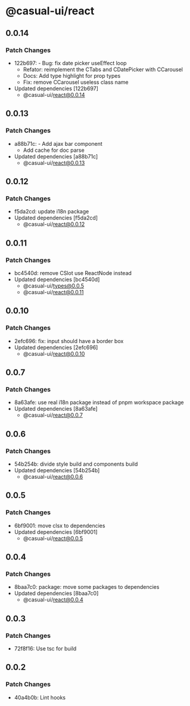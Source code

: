 # @casual-ui/react

## 0.0.14

### Patch Changes

- 122b697: - Bug: fix date picker useEffect loop
  - Refator: reimplement the CTabs and CDatePicker with CCarousel
  - Docs: Add type highlight for prop types
  - Fix: remove CCarousel useless class name
- Updated dependencies [122b697]
  - @casual-ui/react@0.0.14

## 0.0.13

### Patch Changes

- a88b71c: - Add ajax bar component
  - Add cache for doc parse
- Updated dependencies [a88b71c]
  - @casual-ui/react@0.0.13

## 0.0.12

### Patch Changes

- f5da2cd: update i18n package
- Updated dependencies [f5da2cd]
  - @casual-ui/react@0.0.12

## 0.0.11

### Patch Changes

- bc4540d: remove CSlot use ReactNode instead
- Updated dependencies [bc4540d]
  - @casual-ui/types@0.0.5
  - @casual-ui/react@0.0.11

## 0.0.10

### Patch Changes

- 2efc696: fix: input should have a border box
- Updated dependencies [2efc696]
  - @casual-ui/react@0.0.10

## 0.0.7

### Patch Changes

- 8a63afe: use real i18n package instead of pnpm workspace package
- Updated dependencies [8a63afe]
  - @casual-ui/react@0.0.7

## 0.0.6

### Patch Changes

- 54b254b: divide style build and components build
- Updated dependencies [54b254b]
  - @casual-ui/react@0.0.6

## 0.0.5

### Patch Changes

- 6bf9001: move clsx to dependencies
- Updated dependencies [6bf9001]
  - @casual-ui/react@0.0.5

## 0.0.4

### Patch Changes

- 8baa7c0: package: move some packages to dependencies
- Updated dependencies [8baa7c0]
  - @casual-ui/react@0.0.4

## 0.0.3

### Patch Changes

- 72f8f16: Use tsc for build

## 0.0.2

### Patch Changes

- 40a4b0b: Lint hooks
